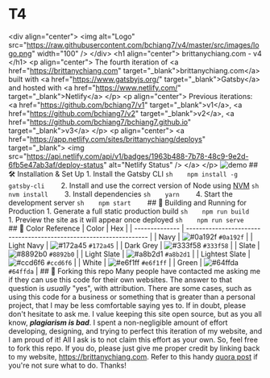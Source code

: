 # T4
&lt;div align="center">   &lt;img alt="Logo" src="https://raw.githubusercontent.com/bchiang7/v4/master/src/images/logo.png" width="100" /> &lt;/div> &lt;h1 align="center">   brittanychiang.com - v4 &lt;/h1> &lt;p align="center">   The fourth iteration of &lt;a href="https://brittanychiang.com" target="_blank">brittanychiang.com&lt;/a> built with &lt;a href="https://www.gatsbyjs.org/" target="_blank">Gatsby&lt;/a> and hosted with &lt;a href="https://www.netlify.com/" target="_blank">Netlify&lt;/a> &lt;/p> &lt;p align="center">   Previous iterations:   &lt;a href="https://github.com/bchiang7/v1" target="_blank">v1&lt;/a>,   &lt;a href="https://github.com/bchiang7/v2" target="_blank">v2&lt;/a>,   &lt;a href="https://github.com/bchiang7/bchiang7.github.io" target="_blank">v3&lt;/a> &lt;/p> &lt;p align="center">   &lt;a href="https://app.netlify.com/sites/brittanychiang/deploys" target="_blank">     &lt;img src="https://api.netlify.com/api/v1/badges/1963b488-7b78-48c9-9e2d-6fb5e47ab3af/deploy-status" alt="Netlify Status" />   &lt;/a> &lt;/p>  ![demo](https://raw.githubusercontent.com/bchiang7/v4/master/src/images/demo.png)  ## 🛠 Installation &amp; Set Up  1. Install the Gatsby CLI     ```sh    npm install -g gatsby-cli    ```  2. Install and use the correct version of Node using [NVM](https://github.com/nvm-sh/nvm)     ```sh    nvm install    ```  3. Install dependencies     ```sh    yarn    ```  4. Start the development server     ```sh    npm start    ```  ## 🚀 Building and Running for Production  1. Generate a full static production build     ```sh    npm run build    ```  1. Preview the site as it will appear once deployed     ```sh    npm run serve    ```  ## 🎨 Color Reference  | Color          | Hex                                                                | | -------------- | ------------------------------------------------------------------ | | Navy           | ![#0a192f](https://via.placeholder.com/10/0a192f?text=+) `#0a192f` | | Light Navy     | ![#172a45](https://via.placeholder.com/10/0a192f?text=+) `#172a45` | | Dark Grey      | ![#333f58](https://via.placeholder.com/10/333f58?text=+) `#333f58` | | Slate          | ![#8892b0](https://via.placeholder.com/10/8892b0?text=+) `#8892b0` | | Light Slate    | ![#a8b2d1](https://via.placeholder.com/10/a8b2d1?text=+) `#a8b2d1` | | Lightest Slate | ![#ccd6f6](https://via.placeholder.com/10/ccd6f6?text=+) `#ccd6f6` | | White          | ![#e6f1ff](https://via.placeholder.com/10/e6f1ff?text=+) `#e6f1ff` | | Green          | ![#64ffda](https://via.placeholder.com/10/64ffda?text=+) `#64ffda` |  ## 🚨 Forking this repo  Many people have contacted me asking me if they can use this code for their own websites. The answer to that question is _usually_ "yes", with attribution. There are some cases, such as using this code for a business or something that is greater than a personal project, that I may be less comfortable saying yes to. If in doubt, please don't hesitate to ask me.  I value keeping this site open source, but as you all know, _**plagiarism is bad**_. I spent a non-negligible amount of effort developing, designing, and trying to perfect this iteration of my website, and I am proud of it! All I ask is to not claim this effort as your own.  So, feel free to fork this repo. If you do, please just give me proper credit by linking back to my website, https://brittanychiang.com. Refer to this handy [quora post](https://www.quora.com/Is-it-bad-to-copy-other-peoples-code) if you're not sure what to do. Thanks!

